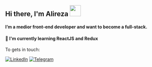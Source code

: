 ## Hi there, I'm Alireza <img src="https://media.giphy.com/media/hvRJCLFzcasrR4ia7z/giphy.gif" width="35" height="35" >

#### I’m a medior front-end developer and want to become a full-stack.
#### 📖 I'm currently learning ReactJS and Redux



To gets in touch:

[![LinkedIn](https://img.shields.io/badge/linkedin-f0f0f0?&style=for-the-badge&logo=linkedin&logoColor=white&color=0e76a8)](https://www.linkedin.com/in/alireza-haji-hosseini/)
[![Telegram](https://img.shields.io/badge/telegram-f0f0f0?&style=for-the-badge&logoColor=white&logo=telegram)](https://t.me/a1ire24)
